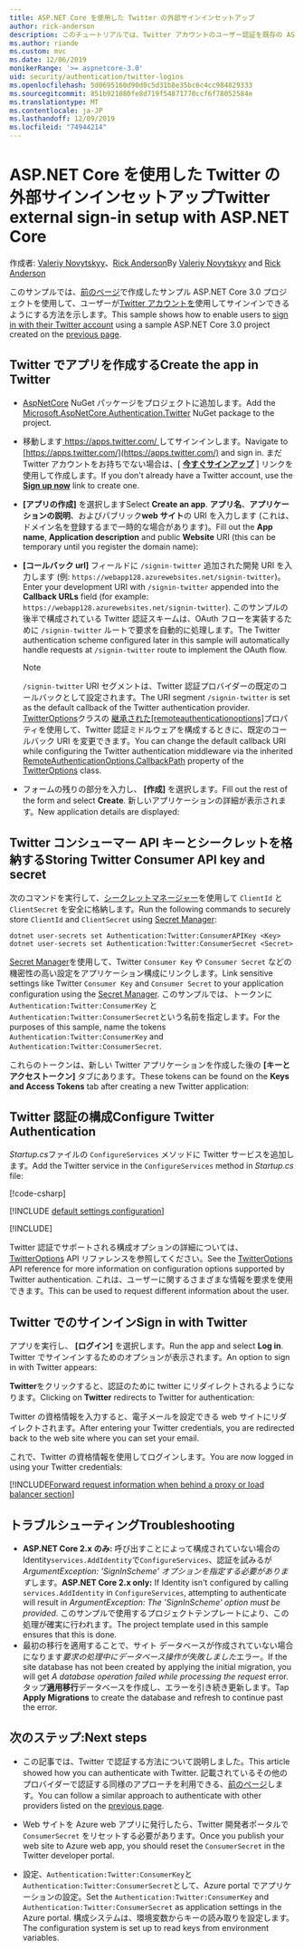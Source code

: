 ```yaml
---
title: ASP.NET Core を使用した Twitter の外部サインインセットアップ
author: rick-anderson
description: このチュートリアルでは、Twitter アカウントのユーザー認証を既存の ASP.NET Core アプリに統合する方法について説明します。
ms.author: riande
ms.custom: mvc
ms.date: 12/06/2019
monikerRange: '>= aspnetcore-3.0'
uid: security/authentication/twitter-logins
ms.openlocfilehash: 5d0695160d90d0c5d31b8e35bc6c4cc984829333
ms.sourcegitcommit: 851b921080fe8d719f54871770ccf6f78052584e
ms.translationtype: MT
ms.contentlocale: ja-JP
ms.lasthandoff: 12/09/2019
ms.locfileid: "74944214"
---
```

# <a name="twitter-external-sign-in-setup-with-aspnet-core"></a><span data-ttu-id="64db1-103">ASP.NET Core を使用した Twitter の外部サインインセットアップ</span><span class="sxs-lookup"><span data-stu-id="64db1-103">Twitter external sign-in setup with ASP.NET Core</span></span>

<span data-ttu-id="64db1-104">作成者: [Valeriy Novytskyy](https://github.com/01binary)、[Rick Anderson](https://twitter.com/RickAndMSFT)</span><span class="sxs-lookup"><span data-stu-id="64db1-104">By [Valeriy Novytskyy](https://github.com/01binary) and [Rick Anderson](https://twitter.com/RickAndMSFT)</span></span>

<span data-ttu-id="64db1-105">このサンプルでは、[前のページ](xref:security/authentication/social/index)で作成したサンプル ASP.NET Core 3.0 プロジェクトを使用して、ユーザーが[Twitter アカウントを](https://dev.twitter.com/web/sign-in/desktop-browser)使用してサインインできるようにする方法を示します。</span><span class="sxs-lookup"><span data-stu-id="64db1-105">This sample shows how to enable users to [sign in with their Twitter account](https://dev.twitter.com/web/sign-in/desktop-browser) using a sample ASP.NET Core 3.0 project created on the [previous page](xref:security/authentication/social/index).</span></span>

## <a name="create-the-app-in-twitter"></a><span data-ttu-id="64db1-106">Twitter でアプリを作成する</span><span class="sxs-lookup"><span data-stu-id="64db1-106">Create the app in Twitter</span></span>

* <span data-ttu-id="64db1-107">[AspNetCore](https://www.nuget.org/packages/Microsoft.AspNetCore.Authentication.Twitter/3.0.0) NuGet パッケージをプロジェクトに追加します。</span><span class="sxs-lookup"><span data-stu-id="64db1-107">Add the [Microsoft.AspNetCore.Authentication.Twitter](https://www.nuget.org/packages/Microsoft.AspNetCore.Authentication.Twitter/3.0.0) NuGet package to the project.</span></span>

* <span data-ttu-id="64db1-108">移動します[ https://apps.twitter.com/ ](https://apps.twitter.com/)してサインインします。</span><span class="sxs-lookup"><span data-stu-id="64db1-108">Navigate to [https://apps.twitter.com/](https://apps.twitter.com/) and sign in.</span></span> <span data-ttu-id="64db1-109">まだ Twitter アカウントをお持ちでない場合は、[ **[今すぐサインアップ](https://twitter.com/signup)** ] リンクを使用して作成します。</span><span class="sxs-lookup"><span data-stu-id="64db1-109">If you don't already have a Twitter account, use the **[Sign up now](https://twitter.com/signup)** link to create one.</span></span>

* <span data-ttu-id="64db1-110">**[アプリの作成]** を選択します</span><span class="sxs-lookup"><span data-stu-id="64db1-110">Select **Create an app**.</span></span> <span data-ttu-id="64db1-111">**アプリ名**、**アプリケーションの説明**、およびパブリック**web サイト**の URI を入力します (これは、ドメイン名を登録するまで一時的な場合があります)。</span><span class="sxs-lookup"><span data-stu-id="64db1-111">Fill out the **App name**, **Application description** and public **Website** URI (this can be temporary until you register the domain name):</span></span>

* <span data-ttu-id="64db1-112">**[コールバック url]** フィールドに `/signin-twitter` 追加された開発 URI を入力します (例: `https://webapp128.azurewebsites.net/signin-twitter`)。</span><span class="sxs-lookup"><span data-stu-id="64db1-112">Enter your development URI with `/signin-twitter` appended into the **Callback URLs** field (for example: `https://webapp128.azurewebsites.net/signin-twitter`).</span></span> <span data-ttu-id="64db1-113">このサンプルの後半で構成されている Twitter 認証スキームは、OAuth フローを実装するために `/signin-twitter` ルートで要求を自動的に処理します。</span><span class="sxs-lookup"><span data-stu-id="64db1-113">The Twitter authentication scheme configured later in this sample will automatically handle requests at `/signin-twitter` route to implement the OAuth flow.</span></span>

  > [!NOTE]
  > <span data-ttu-id="64db1-114">`/signin-twitter` URI セグメントは、Twitter 認証プロバイダーの既定のコールバックとして設定されます。</span><span class="sxs-lookup"><span data-stu-id="64db1-114">The URI segment `/signin-twitter` is set as the default callback of the Twitter authentication provider.</span></span> <span data-ttu-id="64db1-115">[TwitterOptions](/dotnet/api/microsoft.aspnetcore.authentication.twitter.twitteroptions)クラスの [継承された[remoteauthenticationoptions]](/dotnet/api/microsoft.aspnetcore.authentication.remoteauthenticationoptions.callbackpath)プロパティを使用して、Twitter 認証ミドルウェアを構成するときに、既定のコールバック URI を変更できます。</span><span class="sxs-lookup"><span data-stu-id="64db1-115">You can change the default callback URI while configuring the Twitter authentication middleware via the inherited [RemoteAuthenticationOptions.CallbackPath](/dotnet/api/microsoft.aspnetcore.authentication.remoteauthenticationoptions.callbackpath) property of the [TwitterOptions](/dotnet/api/microsoft.aspnetcore.authentication.twitter.twitteroptions) class.</span></span>

* <span data-ttu-id="64db1-116">フォームの残りの部分を入力し、 **[作成]** を選択します。</span><span class="sxs-lookup"><span data-stu-id="64db1-116">Fill out the rest of the form and select **Create**.</span></span> <span data-ttu-id="64db1-117">新しいアプリケーションの詳細が表示されます。</span><span class="sxs-lookup"><span data-stu-id="64db1-117">New application details are displayed:</span></span>

## <a name="storing-twitter-consumer-api-key-and-secret"></a><span data-ttu-id="64db1-118">Twitter コンシューマー API キーとシークレットを格納する</span><span class="sxs-lookup"><span data-stu-id="64db1-118">Storing Twitter Consumer API key and secret</span></span>

<span data-ttu-id="64db1-119">次のコマンドを実行して、[シークレットマネージャー](xref:security/app-secrets)を使用して `ClientId` と `ClientSecret` を安全に格納します。</span><span class="sxs-lookup"><span data-stu-id="64db1-119">Run the following commands to securely store `ClientId` and `ClientSecret` using [Secret Manager](xref:security/app-secrets):</span></span>

```dotnetcli
dotnet user-secrets set Authentication:Twitter:ConsumerAPIKey <Key>
dotnet user-secrets set Authentication:Twitter:ConsumerSecret <Secret>
```

<span data-ttu-id="64db1-120">[Secret Manager](xref:security/app-secrets)を使用して、Twitter `Consumer Key` や `Consumer Secret` などの機密性の高い設定をアプリケーション構成にリンクします。</span><span class="sxs-lookup"><span data-stu-id="64db1-120">Link sensitive settings like Twitter `Consumer Key` and `Consumer Secret` to your application configuration using the [Secret Manager](xref:security/app-secrets).</span></span> <span data-ttu-id="64db1-121">このサンプルでは、トークンに `Authentication:Twitter:ConsumerKey` と `Authentication:Twitter:ConsumerSecret`という名前を指定します。</span><span class="sxs-lookup"><span data-stu-id="64db1-121">For the purposes of this sample, name the tokens `Authentication:Twitter:ConsumerKey` and `Authentication:Twitter:ConsumerSecret`.</span></span>

<span data-ttu-id="64db1-122">これらのトークンは、新しい Twitter アプリケーションを作成した後の **[キーとアクセストークン]** タブにあります。</span><span class="sxs-lookup"><span data-stu-id="64db1-122">These tokens can be found on the **Keys and Access Tokens** tab after creating a new Twitter application:</span></span>

## <a name="configure-twitter-authentication"></a><span data-ttu-id="64db1-123">Twitter 認証の構成</span><span class="sxs-lookup"><span data-stu-id="64db1-123">Configure Twitter Authentication</span></span>

<span data-ttu-id="64db1-124">*Startup.cs*ファイルの `ConfigureServices` メソッドに Twitter サービスを追加します。</span><span class="sxs-lookup"><span data-stu-id="64db1-124">Add the Twitter service in the `ConfigureServices` method in *Startup.cs* file:</span></span>

[!code-csharp[](~/security/authentication/social/social-code/3.x/StartupTwitter3x.cs?name=snippet&highlight=10-14)]

[!INCLUDE [default settings configuration](includes/default-settings.md)]

[!INCLUDE[](includes/chain-auth-providers.md)]

<span data-ttu-id="64db1-125">Twitter 認証でサポートされる構成オプションの詳細については、 [TwitterOptions](/dotnet/api/microsoft.aspnetcore.builder.twitteroptions) API リファレンスを参照してください。</span><span class="sxs-lookup"><span data-stu-id="64db1-125">See the [TwitterOptions](/dotnet/api/microsoft.aspnetcore.builder.twitteroptions) API reference for more information on configuration options supported by Twitter authentication.</span></span> <span data-ttu-id="64db1-126">これは、ユーザーに関するさまざまな情報を要求を使用できます。</span><span class="sxs-lookup"><span data-stu-id="64db1-126">This can be used to request different information about the user.</span></span>

## <a name="sign-in-with-twitter"></a><span data-ttu-id="64db1-127">Twitter でのサインイン</span><span class="sxs-lookup"><span data-stu-id="64db1-127">Sign in with Twitter</span></span>

<span data-ttu-id="64db1-128">アプリを実行し、 **[ログイン]** を選択します。</span><span class="sxs-lookup"><span data-stu-id="64db1-128">Run the app and select **Log in**.</span></span> <span data-ttu-id="64db1-129">Twitter でサインインするためのオプションが表示されます。</span><span class="sxs-lookup"><span data-stu-id="64db1-129">An option to sign in with Twitter appears:</span></span>

<span data-ttu-id="64db1-130">**Twitter**をクリックすると、認証のために twitter にリダイレクトされるようになります。</span><span class="sxs-lookup"><span data-stu-id="64db1-130">Clicking on **Twitter** redirects to Twitter for authentication:</span></span>

<span data-ttu-id="64db1-131">Twitter の資格情報を入力すると、電子メールを設定できる web サイトにリダイレクトされます。</span><span class="sxs-lookup"><span data-stu-id="64db1-131">After entering your Twitter credentials, you are redirected back to the web site where you can set your email.</span></span>

<span data-ttu-id="64db1-132">これで、Twitter の資格情報を使用してログインします。</span><span class="sxs-lookup"><span data-stu-id="64db1-132">You are now logged in using your Twitter credentials:</span></span>

[!INCLUDE[Forward request information when behind a proxy or load balancer section](includes/forwarded-headers-middleware.md)]

## <a name="troubleshooting"></a><span data-ttu-id="64db1-133">トラブルシューティング</span><span class="sxs-lookup"><span data-stu-id="64db1-133">Troubleshooting</span></span>

* <span data-ttu-id="64db1-134">**ASP.NET Core 2.x のみ:** 呼び出すことによって構成されていない場合の Identity`services.AddIdentity`で`ConfigureServices`、認証を試みるが*ArgumentException: 'SignInScheme' オプションを指定する必要があります*します。</span><span class="sxs-lookup"><span data-stu-id="64db1-134">**ASP.NET Core 2.x only:** If Identity isn't configured by calling `services.AddIdentity` in `ConfigureServices`, attempting to authenticate will result in *ArgumentException: The 'SignInScheme' option must be provided*.</span></span> <span data-ttu-id="64db1-135">このサンプルで使用するプロジェクトテンプレートにより、この処理が確実に行われます。</span><span class="sxs-lookup"><span data-stu-id="64db1-135">The project template used in this sample ensures that this is done.</span></span>
* <span data-ttu-id="64db1-136">最初の移行を適用することで、サイト データベースが作成されていない場合になります*要求の処理中にデータベース操作が失敗しました*エラー。</span><span class="sxs-lookup"><span data-stu-id="64db1-136">If the site database has not been created by applying the initial migration, you will get *A database operation failed while processing the request* error.</span></span> <span data-ttu-id="64db1-137">タップ**適用移行**データベースを作成し、エラーを引き続き更新します。</span><span class="sxs-lookup"><span data-stu-id="64db1-137">Tap **Apply Migrations** to create the database and refresh to continue past the error.</span></span>

## <a name="next-steps"></a><span data-ttu-id="64db1-138">次のステップ:</span><span class="sxs-lookup"><span data-stu-id="64db1-138">Next steps</span></span>

* <span data-ttu-id="64db1-139">この記事では、Twitter で認証する方法について説明しました。</span><span class="sxs-lookup"><span data-stu-id="64db1-139">This article showed how you can authenticate with Twitter.</span></span> <span data-ttu-id="64db1-140">記載されているその他のプロバイダーで認証する同様のアプローチを利用できる、[前のページ](xref:security/authentication/social/index)します。</span><span class="sxs-lookup"><span data-stu-id="64db1-140">You can follow a similar approach to authenticate with other providers listed on the [previous page](xref:security/authentication/social/index).</span></span>

* <span data-ttu-id="64db1-141">Web サイトを Azure web アプリに発行したら、Twitter 開発者ポータルで `ConsumerSecret` をリセットする必要があります。</span><span class="sxs-lookup"><span data-stu-id="64db1-141">Once you publish your web site to Azure web app, you should reset the `ConsumerSecret` in the Twitter developer portal.</span></span>

* <span data-ttu-id="64db1-142">設定、`Authentication:Twitter:ConsumerKey`と`Authentication:Twitter:ConsumerSecret`として、Azure portal でアプリケーションの設定。</span><span class="sxs-lookup"><span data-stu-id="64db1-142">Set the `Authentication:Twitter:ConsumerKey` and `Authentication:Twitter:ConsumerSecret` as application settings in the Azure portal.</span></span> <span data-ttu-id="64db1-143">構成システムは、環境変数からキーの読み取りを設定します。</span><span class="sxs-lookup"><span data-stu-id="64db1-143">The configuration system is set up to read keys from environment variables.</span></span>
